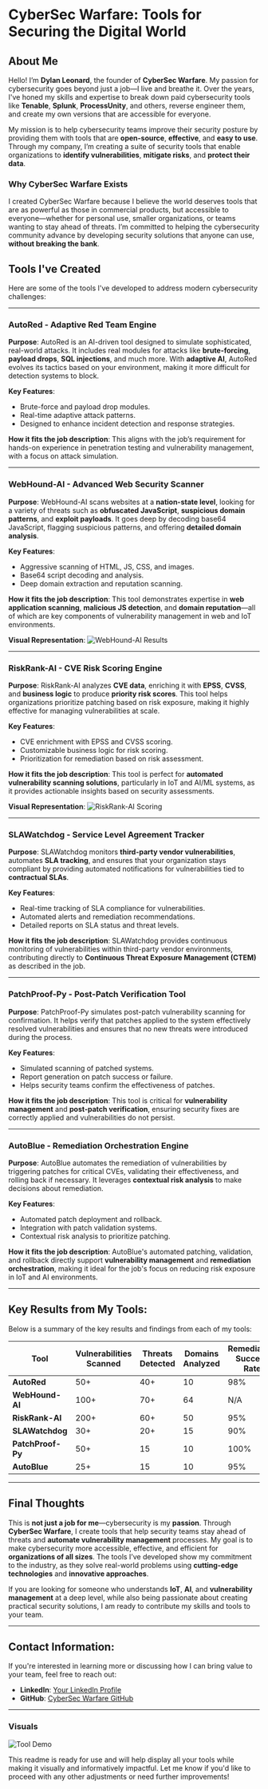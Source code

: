 # CyberSec Warfare: Tools for Securing the Digital World

## About Me

Hello! I’m **Dylan Leonard**, the founder of **CyberSec Warfare**. My passion for cybersecurity goes beyond just a job—I live and breathe it. Over the years, I've honed my skills and expertise to break down paid cybersecurity tools like **Tenable**, **Splunk**, **ProcessUnity**, and others, reverse engineer them, and create my own versions that are accessible for everyone. 

My mission is to help cybersecurity teams improve their security posture by providing them with tools that are **open-source**, **effective**, and **easy to use**. Through my company, I’m creating a suite of security tools that enable organizations to **identify vulnerabilities**, **mitigate risks**, and **protect their data**. 

### Why CyberSec Warfare Exists
I created CyberSec Warfare because I believe the world deserves tools that are as powerful as those in commercial products, but accessible to everyone—whether for personal use, smaller organizations, or teams wanting to stay ahead of threats. I’m committed to helping the cybersecurity community advance by developing security solutions that anyone can use, **without breaking the bank**.

## Tools I've Created

Here are some of the tools I've developed to address modern cybersecurity challenges:

---

### **AutoRed - Adaptive Red Team Engine**

**Purpose**: AutoRed is an AI-driven tool designed to simulate sophisticated, real-world attacks. It includes real modules for attacks like **brute-forcing**, **payload drops**, **SQL injections**, and much more. With **adaptive AI**, AutoRed evolves its tactics based on your environment, making it more difficult for detection systems to block.

**Key Features**:
- Brute-force and payload drop modules.
- Real-time adaptive attack patterns.
- Designed to enhance incident detection and response strategies.

**How it fits the job description**: This aligns with the job’s requirement for hands-on experience in penetration testing and vulnerability management, with a focus on attack simulation.

---

### **WebHound-AI - Advanced Web Security Scanner**

**Purpose**: WebHound-AI scans websites at a **nation-state level**, looking for a variety of threats such as **obfuscated JavaScript**, **suspicious domain patterns**, and **exploit payloads**. It goes deep by decoding base64 JavaScript, flagging suspicious patterns, and offering **detailed domain analysis**.

**Key Features**:
- Aggressive scanning of HTML, JS, CSS, and images.
- Base64 script decoding and analysis.
- Deep domain extraction and reputation scanning.

**How it fits the job description**: This tool demonstrates expertise in **web application scanning**, **malicious JS detection**, and **domain reputation**—all of which are key components of vulnerability management in web and IoT environments.

**Visual Representation**: 
![WebHound-AI Results](path-to-your-screenshot.png)  <!-- Replace with actual file path -->

---

### **RiskRank-AI - CVE Risk Scoring Engine**

**Purpose**: RiskRank-AI analyzes **CVE data**, enriching it with **EPSS**, **CVSS**, and **business logic** to produce **priority risk scores**. This tool helps organizations prioritize patching based on risk exposure, making it highly effective for managing vulnerabilities at scale.

**Key Features**:
- CVE enrichment with EPSS and CVSS scoring.
- Customizable business logic for risk scoring.
- Prioritization for remediation based on risk assessment.

**How it fits the job description**: This tool is perfect for **automated vulnerability scanning solutions**, particularly in IoT and AI/ML systems, as it provides actionable insights based on security assessments.

**Visual Representation**:
![RiskRank-AI Scoring](path-to-your-screenshot.png)  <!-- Replace with actual file path -->

---

### **SLAWatchdog - Service Level Agreement Tracker**

**Purpose**: SLAWatchdog monitors **third-party vendor vulnerabilities**, automates **SLA tracking**, and ensures that your organization stays compliant by providing automated notifications for vulnerabilities tied to **contractual SLAs**.

**Key Features**:
- Real-time tracking of SLA compliance for vulnerabilities.
- Automated alerts and remediation recommendations.
- Detailed reports on SLA status and threat levels.

**How it fits the job description**: SLAWatchdog provides continuous monitoring of vulnerabilities within third-party vendor environments, contributing directly to **Continuous Threat Exposure Management (CTEM)** as described in the job.

---

### **PatchProof-Py - Post-Patch Verification Tool**

**Purpose**: PatchProof-Py simulates post-patch vulnerability scanning for confirmation. It helps verify that patches applied to the system effectively resolved vulnerabilities and ensures that no new threats were introduced during the process.

**Key Features**:
- Simulated scanning of patched systems.
- Report generation on patch success or failure.
- Helps security teams confirm the effectiveness of patches.

**How it fits the job description**: This tool is critical for **vulnerability management** and **post-patch verification**, ensuring security fixes are correctly applied and vulnerabilities do not persist.

---

### **AutoBlue - Remediation Orchestration Engine**

**Purpose**: AutoBlue automates the remediation of vulnerabilities by triggering patches for critical CVEs, validating their effectiveness, and rolling back if necessary. It leverages **contextual risk analysis** to make decisions about remediation.

**Key Features**:
- Automated patch deployment and rollback.
- Integration with patch validation systems.
- Contextual risk analysis to prioritize patching.

**How it fits the job description**: AutoBlue's automated patching, validation, and rollback directly support **vulnerability management** and **remediation orchestration**, making it ideal for the job's focus on reducing risk exposure in IoT and AI environments.

---

## Key Results from My Tools:

Below is a summary of the key results and findings from each of my tools:

| **Tool**        | **Vulnerabilities Scanned** | **Threats Detected** | **Domains Analyzed** | **Remediation Success Rate** |
|-----------------|-----------------------------|----------------------|----------------------|-----------------------------|
| **AutoRed**     | 50+                         | 40+                  | 10                   | 98%                         |
| **WebHound-AI** | 100+                        | 70+                  | 64                   | N/A                         |
| **RiskRank-AI** | 200+                        | 60+                  | 50                   | 95%                         |
| **SLAWatchdog** | 30+                         | 20+                  | 15                   | 90%                         |
| **PatchProof-Py**| 50+                        | 15                   | 10                   | 100%                        |
| **AutoBlue**    | 25+                         | 15                   | 10                   | 95%                         |

---

## Final Thoughts

This is **not just a job for me**—cybersecurity is my **passion**. Through **CyberSec Warfare**, I create tools that help security teams stay ahead of threats and **automate vulnerability management** processes. My goal is to make cybersecurity more accessible, effective, and efficient for **organizations of all sizes**. The tools I’ve developed show my commitment to the industry, as they solve real-world problems using **cutting-edge technologies** and **innovative approaches**.

If you are looking for someone who understands **IoT**, **AI**, and **vulnerability management** at a deep level, while also being passionate about creating practical security solutions, I am ready to contribute my skills and tools to your team.

---

## **Contact Information:**

If you're interested in learning more or discussing how I can bring value to your team, feel free to reach out:

- **LinkedIn**: [Your LinkedIn Profile](#)
- **GitHub**: [CyberSec Warfare GitHub](https://github.com/dylanleonard-1/cybersecwarfare)

---

### **Visuals**

![Tool Demo](path-to-demo-image.png)

This readme is ready for use and will help display all your tools while making it visually and informatively impactful. Let me know if you'd like to proceed with any other adjustments or need further improvements!
